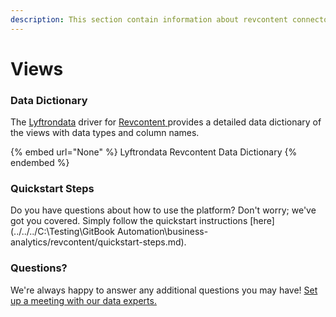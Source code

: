 ```yaml
---
description: This section contain information about revcontent connector views information
---
```


# Views

### Data Dictionary

The [Lyftrondata](https://www.lyftrondata.com/) driver for [Revcontent](None/)[ ](https://www.lyftrondata.com/integration/revcontent/)provides a detailed data dictionary of the views with data types and column names.

{% embed url="None" %}
Lyftrondata Revcontent Data Dictionary
{% endembed %}

### Quickstart Steps

Do you have questions about how to use the platform? Don't worry; we've got you covered. Simply follow the quickstart instructions [here](../../../C:\Testing\GitBook Automation\business-analytics/revcontent/quickstart-steps.md).

### Questions? <a href="#questions" id="questions"></a>

We're always happy to answer any additional questions you may have! [Set up a meeting with our data experts.](https://www.lyftrondata.com/book-a-meeting/)


